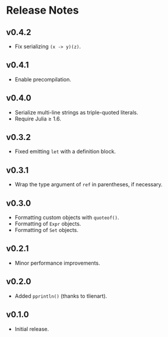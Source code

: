 # Release Notes

## v0.4.2

* Fix serializing `(x -> y)(z)`.


## v0.4.1

* Enable precompilation.


## v0.4.0

* Serialize multi-line strings as triple-quoted literals.
* Require Julia ≥ 1.6.


## v0.3.2

- Fixed emitting `let` with a definition block.


## v0.3.1

- Wrap the type argument of `ref` in parentheses, if necessary.


## v0.3.0

- Formatting custom objects with `quoteof()`.
- Formatting of `Expr` objects.
- Formatting of `Set` objects.


## v0.2.1

- Minor performance improvements.


## v0.2.0

- Added `pprintln()` (thanks to tlienart).


## v0.1.0

- Initial release.
